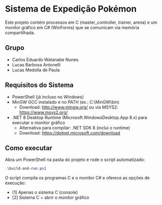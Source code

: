 # Sistema de Expedição Pokémon

Este projeto contém processos em C (master_controller, trainer, arena) e um monitor gráfico em C# (WinForms) que se comunicam via memória compartilhada.

## Grupo
- Carlos Eduardo Watanabe Nunes
- Lucas Barbosa Antonelli
- Lucas Medolla de Paula

## Requisitos do Sistema

- PowerShell (já incluso no Windows)
- MinGW GCC instalado e no PATH (ex.: C:\MinGW\bin)
  - Download: http://www.mingw.org/ ou via MSYS2: https://www.msys2.org/
- .NET 8 Desktop Runtime (Microsoft.WindowsDesktop.App 8.x) para executar o monitor gráfico
  - Alternativa para compilar: .NET SDK 8 (inclui o runtime)
  - Download: https://dotnet.microsoft.com/download

## Como executar

Abra um PowerShell na pasta do projeto e rode o script automatizado:

```powershell
.\build-and-run.ps1
```

O script compila os programas C e o monitor C# e oferece as opções de execução:
- [1] Apenas o sistema C (console)
- [2] Sistema C + abrir o monitor gráfico
